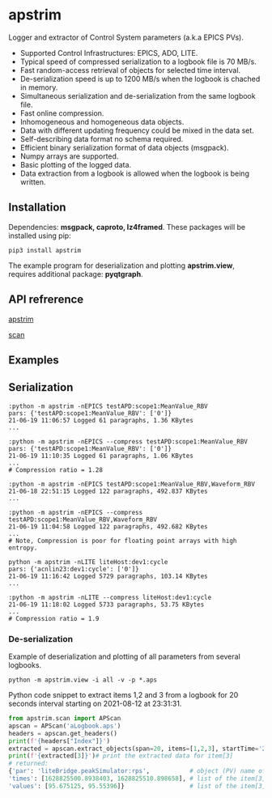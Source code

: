 # apstrim
Logger and extractor of Control System parameters (a.k.a EPICS PVs).

- Supported Control Infrastructures: EPICS, ADO, LITE.
- Typical speed of compressed serialization to a logbook file is 70 MB/s.
- Fast random-access retrieval of objects for selected time interval.
- De-serialization speed is up to 1200 MB/s when the logbook is chached in memory.
- Simultaneous serialization and de-serialization from the same logbook file.
- Fast online compression.
- Inhomogeneous and homogeneous data objects.
- Data with different updating frequency could be mixed in the data set.
- Self-describing data format no schema required.
- Efficient binary serialization format of data objects (msgpack).
- Numpy arrays are supported.
- Basic plotting of the logged data.
- Data extraction from a logbook is allowed when the logbook is being written.

## Installation
Dependencies: **msgpack, caproto, lz4framed**. 
These packages will be installed using pip:

    pip3 install apstrim

The example program for deserialization and plotting **apstrim.view**,
requires additional package: **pyqtgraph**.

## API refrerence

[apstrim](https://htmlpreview.github.io/?https://github.com/ASukhanov/apstrim/blob/main/docs/apstrim.html)

[scan](https://htmlpreview.github.io/?https://github.com/ASukhanov/apstrim/blob/main/docs/scan.html)

## Examples

## Serialization

	:python -m apstrim -nEPICS testAPD:scope1:MeanValue_RBV
	pars: {'testAPD:scope1:MeanValue_RBV': ['0']}
	21-06-19 11:06:57 Logged 61 paragraphs, 1.36 KBytes
	...

	:python -m apstrim -nEPICS --compress testAPD:scope1:MeanValue_RBV
	pars: {'testAPD:scope1:MeanValue_RBV': ['0']}
	21-06-19 11:10:35 Logged 61 paragraphs, 1.06 KBytes
	...
	# Compression ratio = 1.28

    :python -m apstrim -nEPICS testAPD:scope1:MeanValue_RBV,Waveform_RBV
    21-06-18 22:51:15 Logged 122 paragraphs, 492.837 KBytes
    ...

    :python -m apstrim -nEPICS --compress testAPD:scope1:MeanValue_RBV,Waveform_RBV
    21-06-19 11:04:58 Logged 122 paragraphs, 492.682 KBytes
	...
	# Note, Compression is poor for floating point arrays with high entropy.

	python -m apstrim -nLITE liteHost:dev1:cycle
	pars: {'acnlin23:dev1:cycle': ['0']}
	21-06-19 11:16:42 Logged 5729 paragraphs, 103.14 KBytes
	...

	:python -m apstrim -nLITE --compress liteHost:dev1:cycle
	21-06-19 11:18:02 Logged 5733 paragraphs, 53.75 KBytes
	...
	# Compression ratio = 1.9

### De-serialization
Example of deserialization and plotting of all parameters from several logbooks.

    python -m apstrim.view -i all -v -p *.aps

Python code snippet to extract items 1,2 and 3 from a logbook
for 20 seconds interval starting on 2021-08-12 at 23:31:31.

```python
from apstrim.scan import APScan
apscan = APScan('aLogbook.aps')
headers = apscan.get_headers()
print(f'{headers["Index"]}')
extracted = apscan.extract_objects(span=20, items=[1,2,3], startTime='210812_233131')
print(f'{extracted[3]}')# print the extracted data for item[3]
# returned:
{'par': 'liteBridge.peakSimulator:rps',           # object (PV) name of the item[3]
'times': [1628825500.8938403, 1628825510.898658], # list of the item[3] timestamps
'values': [95.675125, 95.55396]}                  # list of the item[3] values
```

